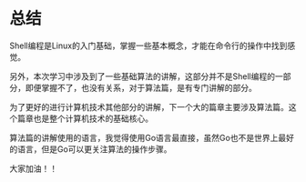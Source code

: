 # 总结

Shell编程是Linux的入门基础，掌握一些基本概念，才能在命令行的操作中找到感觉。

另外，本次学习中涉及到了一些基础算法的讲解，这部分并不是Shell编程的一部分，即便掌握不了，也没有关系，对于算法篇，是有专门讲解的部分。

为了更好的进行计算机技术其他部分的讲解，下一个大的篇章主要涉及算法篇。这个篇章也是整个计算机技术的基础核心。

算法篇的讲解使用的语言，我觉得使用Go语言最直接，虽然Go也不是世界上最好的语言，但是Go可以更关注算法的操作步骤。

大家加油！！
